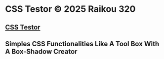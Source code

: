 # CSS Testor &copy; 2025 Raikou 320

## [CSS Testor](https://raikou320.github.io/css-testor "Web Site")
## Simples CSS Functionalities Like A Tool Box With A Box-Shadow Creator
